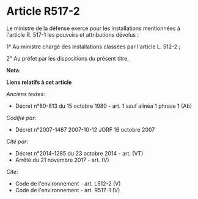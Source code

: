# Article R517-2

Le ministre de la défense exerce pour les installations mentionnées à l'article R. 517-1 les pouvoirs et attributions
dévolus : 

1° Au ministre chargé des installations classées par l'article L. 512-2 ; 

2° Au préfet par les dispositions du présent titre.

**Nota:**



**Liens relatifs à cet article**

_Anciens textes_:

  - Décret n°80-813 du 15 octobre 1980 - art. 1 sauf alinéa 1 phrase 1 (Ab)

_Codifié par_:

  - Décret n°2007-1467 2007-10-12 JORF 16 octobre 2007

_Cité par_:

  - Décret n°2014-1285 du 23 octobre 2014 - art. (VT)
  - Arrêté du 21 novembre 2017 - art. (V)

_Cite_:

  - Code de l'environnement - art. L512-2 (V)
  - Code de l'environnement - art. R517-1 (V)
